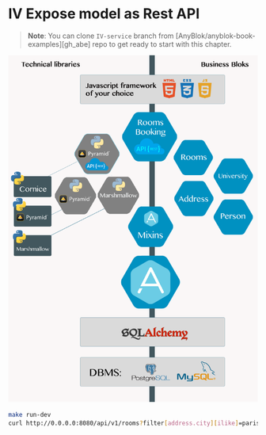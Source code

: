 # IV Expose model as Rest API

> **Note**: You can clone ``IV-service`` branch from
> [AnyBlok/anyblok-book-examples][gh_abe] repo to get ready to start
> with this chapter.



![bloks](../../static/bloks_dependencies.png)

```bash
make run-dev
curl http://0.0.0.0:8080/api/v1/rooms?filter[address.city][ilike]=paris&order_by[desc]=capacity
```